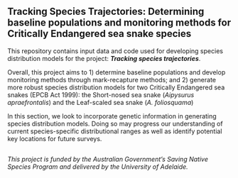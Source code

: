 ## Tracking Species Trajectories: Determining baseline populations and monitoring methods for Critically Endangered sea snake species

This repository contains input data and code used for developing species distribution models for the project: <i><b>Tracking species trajectories</i></b>.

Overall, this project aims to 1) determine baseline populations and develop monitoring methods through mark-recapture methods; and 2) generate more robust species distribution models for two Critically Endangered sea snakes (EPCB Act 1999): the Short-nosed sea snake (<i>Aipysurus apraefrontalis</i>) and the Leaf-scaled sea snake (<i>A. foliosquama</i>)

In this section, we look to incorporate genetic information in generating species distribution models. Doing so may progress our understanding of current species-specific distributional ranges as well as identify potential key locations for future surveys.

##
###### This project is funded by the Australian Government’s Saving Native Species Program and delivered by the University of Adelaide.